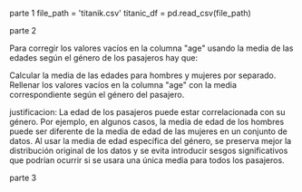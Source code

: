 parte 1
file_path = 'titanik.csv'
titanic_df = pd.read_csv(file_path)

parte 2

Para corregir los valores vacíos en la columna "age" usando la media de las edades según el género de los pasajeros hay que:

Calcular la media de las edades para hombres y mujeres por separado.
Rellenar los valores vacíos en la columna "age" con la media correspondiente según el género del pasajero.

justificacion:
La edad de los pasajeros puede estar correlacionada con su género. Por ejemplo, en algunos casos, la media de edad de los hombres puede ser diferente de la media de edad de las mujeres en un conjunto de datos.
Al usar la media de edad específica del género, se preserva mejor la distribución original de los datos y se evita introducir sesgos significativos que podrían ocurrir si se usara una única media para todos los pasajeros.

parte 3
